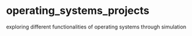# operating_systems_projects
exploring different functionalities of operating systems through simulation
